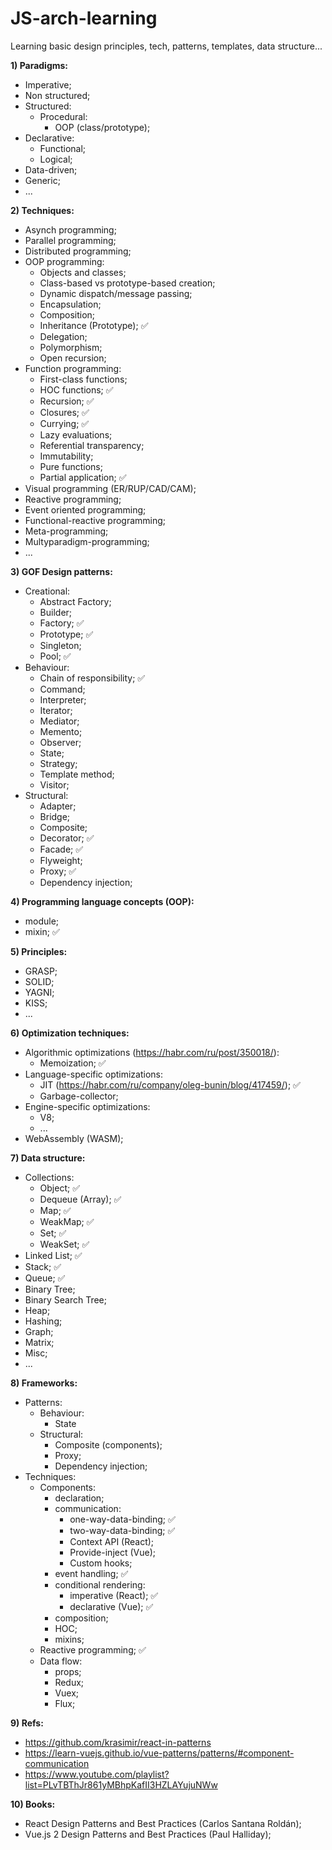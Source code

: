 # JS-arch-learning
Learning basic design principles, tech, patterns, templates, data structure...

**1) Paradigms:**
  - Imperative;
  - Non structured;
  - Structured:
    - Procedural:
      - OOP (class/prototype);
  - Declarative:
    - Functional;
    - Logical;
  - Data-driven;
  - Generic;
  - ...

**2) Techniques:**
  - Asynch programming;
  - Parallel programming;
  - Distributed programming;
  - OOP programming:
    - Objects and classes;
    - Class-based vs prototype-based creation;
    - Dynamic dispatch/message passing;
    - Encapsulation;
    - Composition;
    - Inheritance (Prototype); ✅
    - Delegation;
    - Polymorphism;
    - Open recursion;
  - Function programming:
    - First-class functions;
    - HOC functions; ✅
    - Recursion; ✅
    - Closures; ✅
    - Currying; ✅
    - Lazy evaluations;
    - Referential transparency;
    - Immutability;
    - Pure functions;
    - Partial application; ✅
  - Visual programming (ER/RUP/CAD/CAM);
  - Reactive programming;
  - Event oriented programming;
  - Functional-reactive programming;
  - Meta-programming;
  - Multyparadigm-programming;
  - ...

**3) GOF Design patterns:**
- Creational:
  - Abstract Factory;
  - Builder;
  - Factory; ✅
  - Prototype; ✅
  - Singleton;
  - Pool; ✅
- Behaviour:
  - Chain of responsibility; ✅
  - Command;
  - Interpreter;
  - Iterator;
  - Mediator;
  - Memento;
  - Observer;
  - State;
  - Strategy;
  - Template method;
  - Visitor;
- Structural:
  - Adapter;
  - Bridge;
  - Composite;
  - Decorator; ✅
  - Facade; ✅
  - Flyweight;
  - Proxy; ✅
  - Dependency injection;

**4) Programming language concepts (OOP):**
  - module;
  - mixin; ✅

**5) Principles:**
  - GRASP;
  - SOLID;
  - YAGNI;
  - KISS;
  - ...
  
**6) Optimization techniques:**
  - Algorithmic optimizations (https://habr.com/ru/post/350018/):
    - Memoization; ✅
  - Language-specific optimizations:
    - JIT (https://habr.com/ru/company/oleg-bunin/blog/417459/);  ✅
    - Garbage-collector;
  - Engine-specific optimizations:
    - V8;
    - ...
  - WebAssembly (WASM);
    
**7) Data structure:**
  - Collections:
    - Object; ✅
    - Dequeue (Array);  ✅
    - Map;  ✅
    - WeakMap;  ✅
    - Set;  ✅
    - WeakSet;  ✅
  - Linked List; ✅ 
  - Stack;  ✅
  - Queue; ✅
  - Binary Tree;
  - Binary Search Tree;
  - Heap;
  - Hashing;
  - Graph;
  - Matrix;
  - Misc;
  - ...

**8) Frameworks:**
  - Patterns:
    - Behaviour:
      - State
    - Structural:
      - Composite (components);
      - Proxy; 
      - Dependency injection;
  - Techniques:
    - Components:
      - declaration;
      - communication:
        - one-way-data-binding; ✅
        - two-way-data-binding; ✅
        - Context API (React);
        - Provide-inject (Vue);
        - Custom hooks;
      - event handling; ✅
      - conditional rendering:
        - imperative (React); ✅
        - declarative (Vue); ✅
      - composition;
      - HOC;
      - mixins;
    - Reactive programming; ✅
    - Data flow:
      - props;
      - Redux;
      - Vuex;
      - Flux;  

**9) Refs:**
  - https://github.com/krasimir/react-in-patterns
  - https://learn-vuejs.github.io/vue-patterns/patterns/#component-communication
  - https://www.youtube.com/playlist?list=PLvTBThJr861yMBhpKafII3HZLAYujuNWw

**10) Books:**
  - React Design Patterns and Best Practices (Carlos Santana Roldán);
  - Vue.js 2 Design Patterns and Best Practices (Paul Halliday);
